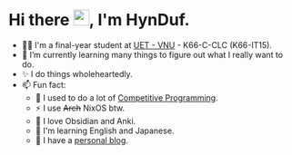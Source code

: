 <!--
**HynDuf7/HynDuf7** is a ✨ _special_ ✨ repository because its `README.md` (this file) appears on your GitHub profile.

Here are some ideas to get you started:

- 🔭 I’m currently working on ...
- 🌱 I’m currently learning ...
- 👯 I’m looking to collaborate on ...
- 🤔 I’m looking for help with ...
- 💬 Ask me about ...
- 📫 How to reach me: ...
- 😄 Pronouns: ...
- ⚡ Fun fact: ...
-->
# Hi there <img src="https://media.giphy.com/media/hvRJCLFzcasrR4ia7z/giphy.gif" width="28">, I'm HynDuf.

- 👨‍🎓 I'm a final-year student at [UET - VNU](https://uet.vnu.edu.vn/) - K66-C-CLC (K66-IT15). 
- 🌱 I’m currently learning many things to figure out what I really want to do.
- ✨ I do things wholeheartedly.
- 📫 Fun fact: 
  - 🔭 I used to do a lot of [Competitive Programming](https://codeforces.com/profile/_LNHTD_).
  - ⚡ I use ~~Arch~~ NixOS btw.
  - 💎 I love Obsidian and Anki.
  - 🦜 I'm learning English and Japanese.
  - 📝 I have a [personal blog](https://hynduf.github.io).


